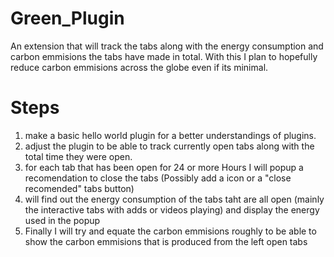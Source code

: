 # Green_Plugin
An extension that will track the tabs along with the energy consumption and carbon emmisions the tabs have made in total. With this I plan to hopefully reduce carbon emmisions across the globe even if its minimal.

# Steps
1. make a basic hello world plugin for a better understandings of plugins.
2. adjust the plugin to be able to track currently open tabs along with the total time they were open.
3. for each tab that has been open for 24 or more Hours I will popup a recomendation to close the tabs (Possibly add a icon or a "close recomended" tabs button)
4. will find out the energy consumption of the tabs taht are all open (mainly the interactive tabs with adds or videos playing) and display the energy used in the popup
5. Finally I will try and equate the carbon emmisions roughly to be able to show the carbon emmisions that is produced from the left open tabs 